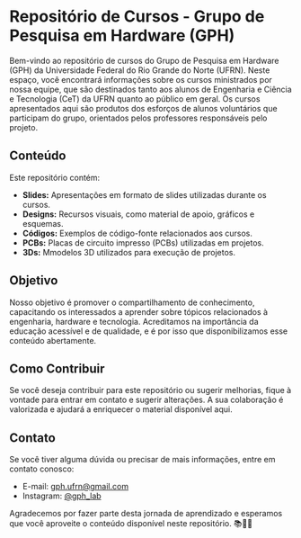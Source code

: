 # Repositório de Cursos - Grupo de Pesquisa em Hardware (GPH)

Bem-vindo ao repositório de cursos do Grupo de Pesquisa em Hardware (GPH) da Universidade Federal do Rio Grande do Norte (UFRN). Neste espaço, você encontrará informações sobre os cursos ministrados por nossa equipe, que são destinados tanto aos alunos de Engenharia e Ciência e Tecnologia (CeT) da UFRN quanto ao público em geral.
Os cursos apresentados aqui são produtos dos esforços de alunos voluntários que participam do grupo, orientados pelos professores responsáveis pelo projeto.

## Conteúdo

Este repositório contém:

- **Slides:** Apresentações em formato de slides utilizadas durante os cursos.
- **Designs:** Recursos visuais, como material de apoio, gráficos e esquemas.
- **Códigos:** Exemplos de código-fonte relacionados aos cursos.
- **PCBs:** Placas de circuito impresso (PCBs) utilizadas em projetos.
- **3Ds:** Mmodelos 3D utilizados para execução de projetos.

## Objetivo

Nosso objetivo é promover o compartilhamento de conhecimento, capacitando os interessados a aprender sobre tópicos relacionados à engenharia, hardware e tecnologia. Acreditamos na importância da educação acessível e de qualidade, e é por isso que disponibilizamos esse conteúdo abertamente.

## Como Contribuir

Se você deseja contribuir para este repositório ou sugerir melhorias, fique à vontade para entrar em contato e sugerir alterações. A sua colaboração é valorizada e ajudará a enriquecer o material disponível aqui.

## Contato

Se você tiver alguma dúvida ou precisar de mais informações, entre em contato conosco:

- E-mail: [gph.ufrn@gmail.com](mailto:gph.ufrn@gmail.com)
- Instagram: [@gph_lab](https://www.instagram.com/gph_lab/)

Agradecemos por fazer parte desta jornada de aprendizado e esperamos que você aproveite o conteúdo disponível neste repositório. 📚👩‍💻
